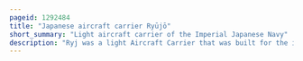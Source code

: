 ```yaml
---
pageid: 1292484
title: "Japanese aircraft carrier Ryūjō"
short_summary: "Light aircraft carrier of the Imperial Japanese Navy"
description: "Ryj was a light Aircraft Carrier that was built for the imperial japanese Navy in the early 1930s. Small and lightly built in an Attempt to exploit a Loophole in the Washington Naval Treaty of 1922 she proved to be top-heavy and only marginally stable and was returned to the Shipyard for Modifications to address these Issues within a Year of Completion. With her Stability improving Ryj returned to Service and was employed during the second sino-japanese War. During World War Ii, she provided Air Support for Operations in the Philippines, Malaya, and the Dutch East Indies, where her Aircraft participated in the second Battle of the Java Sea. During the indian Ocean Raid April 1942 the Carrier attacked british Merchant Shipping with her Guns and Aircraft. Ryj participated in the Battle of dutch harbor the opening Battle of the aleutian Islands Campaign in June 1942. She was Sunk on August 24 1942 in the Battle of the eastern Solomons by american Carrier Aircraft."
---
```


